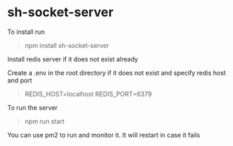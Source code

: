# sh-socket-server

To install run 
>npm install sh-socket-server

Install redis server if it does not exist already 

Create a .env in the root directory if it does not exist and specify redis host and port

>REDIS_HOST=localhost
>REDIS_PORT=6379

To run the server

>npm run start

You can use pm2 to run and monitor it. It will restart in case it fails
